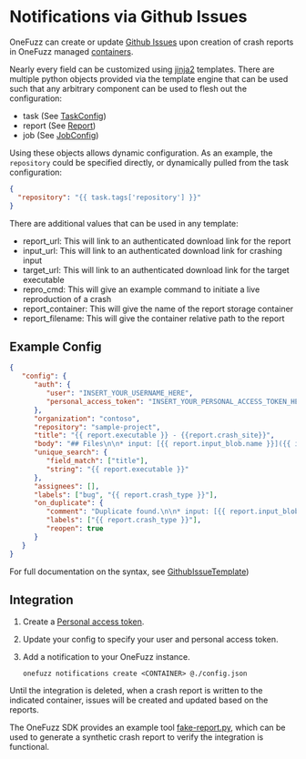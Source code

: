 # Notifications via Github Issues

OneFuzz can create or update [Github Issues](https://guides.github.com/features/issues/) 
upon creation of crash reports in OneFuzz managed [containers](../containers.md).

Nearly every field can be customized using [jinja2](https://jinja.palletsprojects.com/)
templates.   There are multiple python objects provided via the template engine that
can be used such that any arbitrary component can be used to flesh out the configuration:

* task (See [TaskConfig](../../src/pytypes/onefuzztypes/models.py))
* report (See [Report](../../src/pytypes/onefuzztypes/models.py))
* job (See [JobConfig](../../src/pytypes/onefuzztypes/models.py))

Using these objects allows dynamic configuration. As an example, the `repository`
could be specified directly, or dynamically pulled from the task configuration:

```json
{
  "repository": "{{ task.tags['repository'] }}"
}
```

There are additional values that can be used in any template:

* report_url: This will link to an authenticated download link for the report
* input_url: This will link to an authenticated download link for crashing input
* target_url: This will link to an authenticated download link for the target
  executable
* repro_cmd: This will give an example command to initiate a live reproduction
  of a crash
* report_container: This will give the name of the report storage container
* report_filename: This will give the container relative path to the report

## Example Config

```json
{
   "config": {
      "auth": {
         "user": "INSERT_YOUR_USERNAME_HERE",
         "personal_access_token": "INSERT_YOUR_PERSONAL_ACCESS_TOKEN_HERE"
      },
      "organization": "contoso",
      "repository": "sample-project",
      "title": "{{ report.executable }} - {{report.crash_site}}",
      "body": "## Files\n\n* input: [{{ report.input_blob.name }}]({{ input_url }})\n* exe: [{{ report.executable }}]( {{ target_url }})\n* report: [{{ report_filename }}]({{ report_url }})\n\n## Repro\n\n `{{ repro_cmd }}`\n\n## Call Stack\n\n```{% for item in report.call_stack %}{{ item }}\n{% endfor %}```\n\n## ASAN Log\n\n```{{ report.asan_log }}```",
      "unique_search": {
         "field_match": ["title"],
         "string": "{{ report.executable }}"
      },
      "assignees": [],
      "labels": ["bug", "{{ report.crash_type }}"],
      "on_duplicate": {
         "comment": "Duplicate found.\n\n* input: [{{ report.input_blob.name }}]({{ input_url }})\n* exe: [{{ report.executable }}]( {{ target_url }})\n* report: [{{ report_filename }}]({{ report_url }})",
         "labels": ["{{ report.crash_type }}"],
         "reopen": true
      }
   }
}
```

For full documentation on the syntax, see [GithubIssueTemplate](../../src/pytypes/onefuzztypes/models.py))

## Integration

1. Create a [Personal access token](https://github.com/settings/tokens).
2. Update your config to specify your user and personal access token.
1. Add a notification to your OneFuzz instance.

    ```
    onefuzz notifications create <CONTAINER> @./config.json
    ```

Until the integration is deleted, when a crash report is written to the indicated container, 
issues will be created and updated based on the reports.

The OneFuzz SDK provides an example tool [fake-report.py](../../src/cli/examples/fake-report.py),
which can be used to generate a synthetic crash report to verify the integration
is functional.